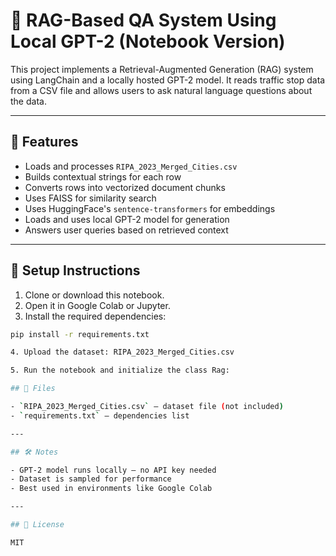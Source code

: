 # 🚓 RAG-Based QA System Using Local GPT-2 (Notebook Version)

This project implements a Retrieval-Augmented Generation (RAG) system using LangChain and a locally hosted GPT-2 model. It reads traffic stop data from a CSV file and allows users to ask natural language questions about the data.

---

## 📌 Features

- Loads and processes `RIPA_2023_Merged_Cities.csv`
- Builds contextual strings for each row
- Converts rows into vectorized document chunks
- Uses FAISS for similarity search
- Uses HuggingFace's `sentence-transformers` for embeddings
- Loads and uses local GPT-2 model for generation
- Answers user queries based on retrieved context

---

## 🚀 Setup Instructions

1. Clone or download this notebook.
2. Open it in Google Colab or Jupyter.
3. Install the required dependencies:

```bash
pip install -r requirements.txt

4. Upload the dataset: RIPA_2023_Merged_Cities.csv

5. Run the notebook and initialize the class Rag:

## 📁 Files

- `RIPA_2023_Merged_Cities.csv` — dataset file (not included)
- `requirements.txt` — dependencies list

---

## 🛠 Notes

- GPT-2 model runs locally — no API key needed
- Dataset is sampled for performance
- Best used in environments like Google Colab

---

## 📜 License

MIT
